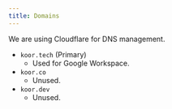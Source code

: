 ```yaml
---
title: Domains
---
```


We are using Cloudflare for DNS management.

* `koor.tech` (Primary)
  * Used for Google Workspace.
* `koor.co`
  * Unused.
* `koor.dev`
  * Unused.
